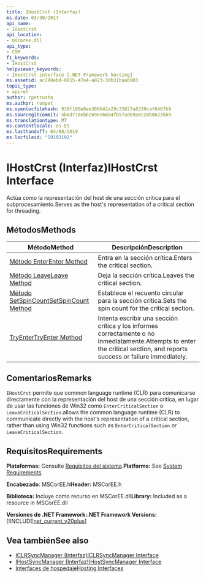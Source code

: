 ```yaml
---
title: IHostCrst (Interfaz)
ms.date: 03/30/2017
api_name:
- IHostCrst
api_location:
- mscoree.dll
api_type:
- COM
f1_keywords:
- IHostCrst
helpviewer_keywords:
- IHostCrst interface [.NET Framework hosting]
ms.assetid: ac298ebd-0815-47e4-a823-30b31baab903
topic_type:
- apiref
author: rpetrusha
ms.author: ronpet
ms.openlocfilehash: 939f100e8ee386642a29c33827a8339caf0467b9
ms.sourcegitcommit: 5b6d778ebb269ee6684fb57ad69a8c28b06235b9
ms.translationtype: MT
ms.contentlocale: es-ES
ms.lasthandoff: 04/08/2019
ms.locfileid: "59193192"
---
```

# <a name="ihostcrst-interface"></a><span data-ttu-id="b9eeb-102">IHostCrst (Interfaz)</span><span class="sxs-lookup"><span data-stu-id="b9eeb-102">IHostCrst Interface</span></span>
<span data-ttu-id="b9eeb-103">Actúa como la representación del host de una sección crítica para el subprocesamiento.</span><span class="sxs-lookup"><span data-stu-id="b9eeb-103">Serves as the host's representation of a critical section for threading.</span></span>  
  
## <a name="methods"></a><span data-ttu-id="b9eeb-104">Métodos</span><span class="sxs-lookup"><span data-stu-id="b9eeb-104">Methods</span></span>  
  
|<span data-ttu-id="b9eeb-105">Método</span><span class="sxs-lookup"><span data-stu-id="b9eeb-105">Method</span></span>|<span data-ttu-id="b9eeb-106">Descripción</span><span class="sxs-lookup"><span data-stu-id="b9eeb-106">Description</span></span>|  
|------------|-----------------|  
|[<span data-ttu-id="b9eeb-107">Método Enter</span><span class="sxs-lookup"><span data-stu-id="b9eeb-107">Enter Method</span></span>](../../../../docs/framework/unmanaged-api/hosting/ihostcrst-enter-method.md)|<span data-ttu-id="b9eeb-108">Entra en la sección crítica.</span><span class="sxs-lookup"><span data-stu-id="b9eeb-108">Enters the critical section.</span></span>|  
|[<span data-ttu-id="b9eeb-109">Método Leave</span><span class="sxs-lookup"><span data-stu-id="b9eeb-109">Leave Method</span></span>](../../../../docs/framework/unmanaged-api/hosting/ihostcrst-leave-method.md)|<span data-ttu-id="b9eeb-110">Deja la sección crítica.</span><span class="sxs-lookup"><span data-stu-id="b9eeb-110">Leaves the critical section.</span></span>|  
|[<span data-ttu-id="b9eeb-111">Método SetSpinCount</span><span class="sxs-lookup"><span data-stu-id="b9eeb-111">SetSpinCount Method</span></span>](../../../../docs/framework/unmanaged-api/hosting/ihostcrst-setspincount-method.md)|<span data-ttu-id="b9eeb-112">Establece el recuento circular para la sección crítica.</span><span class="sxs-lookup"><span data-stu-id="b9eeb-112">Sets the spin count for the critical section.</span></span>|  
|[<span data-ttu-id="b9eeb-113">TryEnter</span><span class="sxs-lookup"><span data-stu-id="b9eeb-113">TryEnter Method</span></span>](../../../../docs/framework/unmanaged-api/hosting/ihostcrst-tryenter-method.md)|<span data-ttu-id="b9eeb-114">Intenta escribir una sección crítica y los informes correctamente o no inmediatamente.</span><span class="sxs-lookup"><span data-stu-id="b9eeb-114">Attempts to enter the critical section, and reports success or failure immediately.</span></span>|  
  
## <a name="remarks"></a><span data-ttu-id="b9eeb-115">Comentarios</span><span class="sxs-lookup"><span data-stu-id="b9eeb-115">Remarks</span></span>  
 `IHostCrst` <span data-ttu-id="b9eeb-116">permite que common language runtime (CLR) para comunicarse directamente con la representación del host de una sección crítica, en lugar de usar las funciones de Win32 como `EnterCriticalSection` o `LeaveCriticalSection`.</span><span class="sxs-lookup"><span data-stu-id="b9eeb-116">allows the common language runtime (CLR) to communicate directly with the host's representation of a critical section, rather than using Win32 functions such as `EnterCriticalSection` or `LeaveCriticalSection`.</span></span>  
  
## <a name="requirements"></a><span data-ttu-id="b9eeb-117">Requisitos</span><span class="sxs-lookup"><span data-stu-id="b9eeb-117">Requirements</span></span>  
 <span data-ttu-id="b9eeb-118">**Plataformas:** Consulte [Requisitos del sistema](../../../../docs/framework/get-started/system-requirements.md).</span><span class="sxs-lookup"><span data-stu-id="b9eeb-118">**Platforms:** See [System Requirements](../../../../docs/framework/get-started/system-requirements.md).</span></span>  
  
 <span data-ttu-id="b9eeb-119">**Encabezado**: MSCorEE.h</span><span class="sxs-lookup"><span data-stu-id="b9eeb-119">**Header:** MSCorEE.h</span></span>  
  
 <span data-ttu-id="b9eeb-120">**Biblioteca:** Incluye como recurso en MSCorEE.dll</span><span class="sxs-lookup"><span data-stu-id="b9eeb-120">**Library:** Included as a resource in MSCorEE.dll</span></span>  
  
 **<span data-ttu-id="b9eeb-121">Versiones de .NET Framework:</span><span class="sxs-lookup"><span data-stu-id="b9eeb-121">.NET Framework Versions:</span></span>** [!INCLUDE[net_current_v20plus](../../../../includes/net-current-v20plus-md.md)]  
  
## <a name="see-also"></a><span data-ttu-id="b9eeb-122">Vea también</span><span class="sxs-lookup"><span data-stu-id="b9eeb-122">See also</span></span>

- [<span data-ttu-id="b9eeb-123">ICLRSyncManager (Interfaz)</span><span class="sxs-lookup"><span data-stu-id="b9eeb-123">ICLRSyncManager Interface</span></span>](../../../../docs/framework/unmanaged-api/hosting/iclrsyncmanager-interface.md)
- [<span data-ttu-id="b9eeb-124">IHostSyncManager (Interfaz)</span><span class="sxs-lookup"><span data-stu-id="b9eeb-124">IHostSyncManager Interface</span></span>](../../../../docs/framework/unmanaged-api/hosting/ihostsyncmanager-interface.md)
- [<span data-ttu-id="b9eeb-125">Interfaces de hospedaje</span><span class="sxs-lookup"><span data-stu-id="b9eeb-125">Hosting Interfaces</span></span>](../../../../docs/framework/unmanaged-api/hosting/hosting-interfaces.md)

